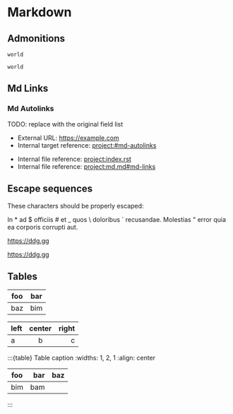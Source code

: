 # Markdown

## Admonitions

```{admonition} title
world
```

```{tip}
world
```

## Md Links

### Md Autolinks

TODO: replace with the original field list

-   External URL: <https://example.com>
-   Internal target reference: <project:#md-autolinks>
<!---   Internal file reference: <project:../index.rst>-->
-   Internal file reference: <project:index.rst>
-   Internal file reference: <project:md.md#md-links>
<!---   Internal file -> heading reference: <project:../index.md#-get-started>-->
<!---   Downloadable file: <path:example.txt>-->
<!---   Intersphinx reference: <inv:sphinx:std#index>-->

## Escape sequences

These characters should be properly escaped:

In \* ad \$ officiis # et \_ quos \ doloribus \` recusandae.
Molestias " error	quia ea corporis corrupti aut.

https://ddg.gg

<https://ddg.gg>

## Tables

| foo | bar |
| --- | --- |
| baz | bim |

| left | center | right |
| :--- | :----: | ----: |
| a    | b      | c     |

:::{table} Table caption
:widths: 1, 2, 1
:align: center

| foo | bar | baz |
| --- | --: | --- |
| bim | bam |     |
:::
